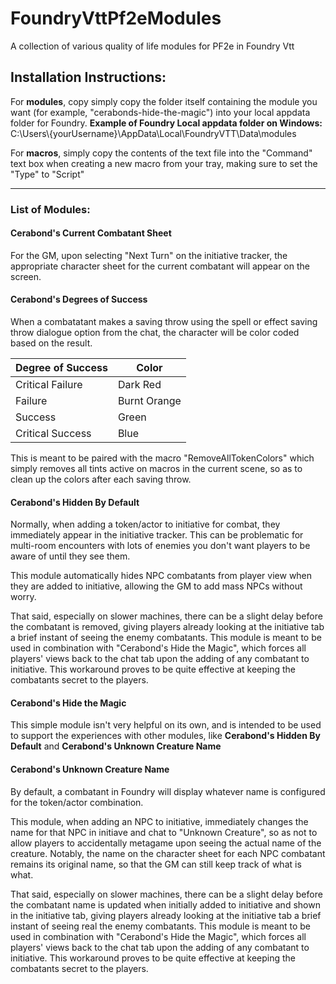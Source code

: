 # FoundryVttPf2eModules
A collection of various quality of life modules for PF2e in Foundry Vtt

## Installation Instructions:
For **modules**, copy simply copy the folder itself containing the module you want (for example, "cerabonds-hide-the-magic") into your local appdata folder for Foundry.
**Example of Foundry Local appdata folder on Windows:** 
C:\Users\\{yourUsername}\AppData\Local\FoundryVTT\Data\modules

For **macros**, simply copy the contents of the text file into the "Command" text box when creating a new macro from your tray, making sure to set the "Type" to "Script"

---

### List of Modules:

#### Cerabond's Current Combatant Sheet
For the GM, upon selecting "Next Turn" on the initiative tracker, the appropriate character sheet for the current combatant will appear on the screen.

#### Cerabond's Degrees of Success
When a combatatant makes a saving throw using the spell or effect saving throw dialogue option from the chat, the character will be color coded based on the result. 

 | Degree of Success   | Color         |
|---------------------|---------------|
| Critical Failure     | Dark Red      |
| Failure              | Burnt Orange  |
| Success              | Green         |
| Critical Success     | Blue          |


This is meant to be paired with the macro "RemoveAllTokenColors" which simply removes all tints active on macros in the current scene, so as to clean up the colors after each saving throw.

#### Cerabond's Hidden By Default
Normally, when adding a token/actor to initiative for combat, they immediately appear in the initiative tracker. This can be problematic for multi-room encounters with lots of enemies you don't want players to be aware of until they see them.

This module automatically hides NPC combatants from player view when they are added to initiative, allowing the GM to add mass NPCs without worry.

That said, especially on slower machines, there can be a slight delay before the combatant is removed, giving players already looking at the initiative tab a brief instant of seeing the enemy combatants. This module is meant to be used in combination with "Cerabond's Hide the Magic", which forces all players' views back to the chat tab upon the adding of any combatant to initiative. This workaround proves to be quite effective at keeping the combatants secret to the players.

#### Cerabond's Hide the Magic
This simple module isn't very helpful on its own, and is intended to be used to support the experiences with other modules, like **Cerabond's Hidden By Default** and **Cerabond's Unknown Creature Name**

#### Cerabond's Unknown Creature Name
By default, a combatant in Foundry will display whatever name is configured for the token/actor combination. 

This module, when adding an NPC to initiative, immediately changes the name for that NPC in initiave and chat to "Unknown Creature", so as not to allow players to accidentally metagame upon seeing the actual name of the creature. Notably, the name on the character sheet for each NPC combatant remains its original name, so that the GM can still keep track of what is what.

That said, especially on slower machines, there can be a slight delay before the combatant name is updated when initially added to initiative and shown in the initiative tab, giving players already looking at the initiative tab a brief instant of seeing real the enemy combatants. This module is meant to be used in combination with "Cerabond's Hide the Magic", which forces all players' views back to the chat tab upon the adding of any combatant to initiative. This workaround proves to be quite effective at keeping the combatants secret to the players.